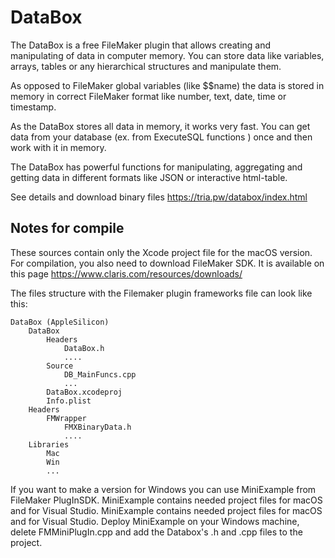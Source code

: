 # DataBox
The DataBox is a free FileMaker plugin that allows creating and manipulating of data in computer memory. You can store data like variables, arrays, tables or any hierarchical structures and manipulate them.

As opposed to FileMaker global variables (like $$name) the data is stored in memory in correct FileMaker format like number, text, date, time or timestamp.

As the DataBox stores all data in memory, it works very fast. You can get data from your database (ex. from ExecuteSQL functions ) once and then work with it in memory.

The DataBox has powerful functions for manipulating, aggregating and getting data in different formats like JSON or interactive html-table.

See details and download binary files https://tria.pw/databox/index.html

## Notes for compile 
These sources contain only the Xcode project file for the macOS version. For compilation, you also need to download FileMaker SDK. It is available on this page https://www.claris.com/resources/downloads/

The files structure with the Filemaker plugin frameworks file can look like this:

    DataBox (AppleSilicon)
        DataBox
            Headers
                DataBox.h
                ....
            Source
                DB_MainFuncs.cpp
                ...
            DataBox.xcodeproj
            Info.plist
        Headers
            FMWrapper
                FMXBinaryData.h
                ....
        Libraries
            Mac
            Win
            ...
        
If you want to make a version for Windows you can use MiniExample from FileMaker PlugInSDK. MiniExample contains needed project files for macOS and for Visual Studio. MiniExample contains needed project files for macOS and for Visual Studio. Deploy MiniExample on your Windows machine, delete FMMiniPlugIn.cpp and add the Databox's .h and .cpp files to the project.

